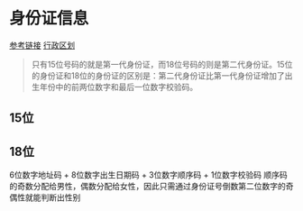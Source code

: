 # 身份证信息

[参考链接](https://zhidao.baidu.com/question/123418557.html)
[行政区划](https://xingzhengquhua.51240.com/)

> 只有15位号码的就是第一代身份证，而18位号码的则是第二代身份证。15位的身份证和18位的身份证的区别是：第二代身份证比第一代身份证增加了出生年份中的前两位数字和最后一位数字校验码。

## 15位



## 18位

6位数字地址码 + 8位数字出生日期码 + 3位数字顺序码 + 1位数字校验码
顺序码的奇数分配给男性，偶数分配给女性，因此只需通过身份证号倒数第二位数字的奇偶性就能判断出性别